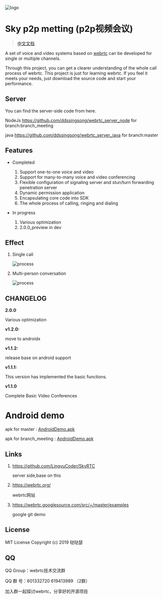 ![logo](art/logo1.png)

# Sky p2p metting (p2p视频会议)

> [中文文档](<https://github.com/ddssingsong/webrtc_android/blob/master/README-zh.md>)



A set of voice and video systems based on  [webrtc](https://webrtc.googlesource.com/) can be developed for single or multiple channels.



Through this project, you can get a clearer understanding of the whole call process of webrtc. This project is just for learning webrtc. If you feel it meets your needs, just download the source code and start your performance.



## Server 

You can find the server-side code from here. 

NodeJs    https://github.com/ddssingsong/webrtc_server_node   for branch:branch_meeting

java      https://github.com/ddssingsong/webrtc_server_java         for branch:master



## Features

- Completed
  1. Support one-to-one voice and video
  2. Support for many-to-many voice and video conferencing
  3. Flexible configuration of signaling server and stun/turn forwarding penetration server
  4. Dynamic permission application
  5. Encapsulating core code into SDK
  6. The whole process of calling, ringing and dialing

- In progress
  1. Various optimization
  2. 2.0.0_preview in dev



## Effect

1. Single call

   ![process](art/image3.png)



2. Multi-person conversation

   ![process](art/image5.jpg)





## CHANGELOG

**2.0.0**

Various optimization

**v1.2.0:** 

 move to androidx

**v1.1.2:**   

release base on android support

**v1.1.1:**   

This version has implemented the basic functions.

**v1.1.0**  

Complete Basic Video Conferences


# Android demo

apk for master : [AndroidDemo.apk](app/release/app-release.apk)

apk for branch_meeting : [AndroidDemo.apk](https://github.com/ddssingsong/webrtc_android/blob/branch_meeting/app/release/app-release.apk)



## Links

1. https://github.com/LingyuCoder/SkyRTC

   server side,base on this

2. https://webrtc.org/

   webrtc网站

3. https://webrtc.googlesource.com/src/+/master/examples

   google git demo

   

## License

MIT License 
Copyright (c) 2019 哒哒瑟 



## QQ

QQ Group：webrtc技术交流群

QQ 群   号：601332720
            619413989  （2群）


加入群一起探讨webrtc，分享好的开源项目







